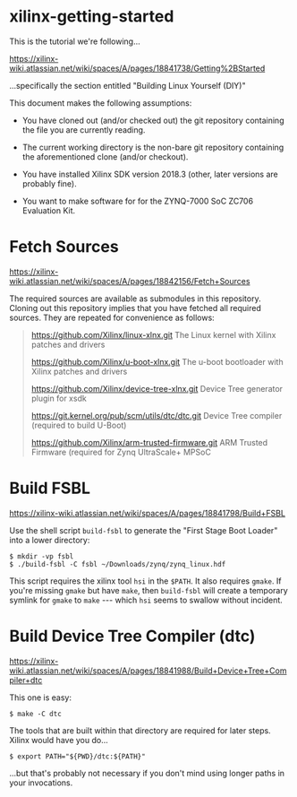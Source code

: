 xilinx-getting-started
======================

This is the tutorial we're following...

https://xilinx-wiki.atlassian.net/wiki/spaces/A/pages/18841738/Getting%2BStarted

...specifically the section entitled "Building Linux Yourself (DIY)"

This document makes the following assumptions:

* You have cloned out (and/or checked out) the git repository containing the
  file you are currently reading.

* The current working directory is the non-bare git repository containing the
  aforementioned clone (and/or checkout).

* You have installed Xilinx SDK version 2018.3 (other, later versions are
  probably fine).

* You want to make software for for the ZYNQ-7000 SoC ZC706 Evaluation Kit.

# Fetch Sources

https://xilinx-wiki.atlassian.net/wiki/spaces/A/pages/18842156/Fetch+Sources

The required sources are available as submodules in this repository. Cloning
out this repository implies that you have fetched all required sources. They
are repeated for convenience as follows:

> https://github.com/Xilinx/linux-xlnx.git
> 	The Linux kernel with Xilinx patches and drivers
>
> https://github.com/Xilinx/u-boot-xlnx.git
> 	The u-boot bootloader with Xilinx patches and drivers
>
> https://github.com/Xilinx/device-tree-xlnx.git
> 	Device Tree generator plugin for xsdk
>
> https://git.kernel.org/pub/scm/utils/dtc/dtc.git
> 	Device Tree compiler (required to build U-Boot)
>
> https://github.com/Xilinx/arm-trusted-firmware.git
> 	ARM Trusted Firmware (required for Zynq UltraScale+ MPSoC


# Build FSBL

https://xilinx-wiki.atlassian.net/wiki/spaces/A/pages/18841798/Build+FSBL

Use the shell script `build-fsbl` to generate the "First Stage Boot Loader"
into a lower directory:

    $ mkdir -vp fsbl
    $ ./build-fsbl -C fsbl ~/Downloads/zynq/zynq_linux.hdf

This script requires the xilinx tool `hsi`
in the `$PATH`. It also requires `gmake`. If you're missing `gmake` but have
`make`, then `build-fsbl` will create a temporary symlink for `gmake` to `make`
--- which `hsi` seems to swallow without incident.

# Build Device Tree Compiler (dtc)

https://xilinx-wiki.atlassian.net/wiki/spaces/A/pages/18841988/Build+Device+Tree+Compiler+dtc

This one is easy:

    $ make -C dtc

The tools that are built within that directory are required for later
steps. Xilinx would have you do...

    $ export PATH="${PWD}/dtc:${PATH}"

...but that's probably not necessary if you don't mind using longer paths in
your invocations.

